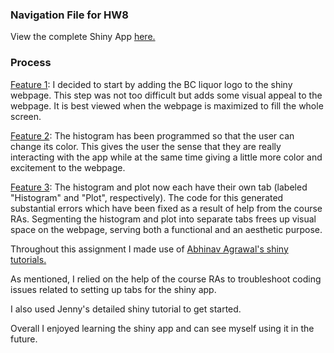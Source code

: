 <h3>Navigation File for HW8</h3>

View the complete Shiny App <a href=https://wswade2.shinyapps.io/homework8/>here.<a>

<h3>Process</h3>

<u>Feature 1</u>:
I decided to start by adding the BC liquor logo to the shiny webpage. This step was not too difficult but adds some visual appeal to the webpage. It is best viewed when the webpage is maximized to fill the whole screen.

<u>Feature 2</u>:
The histogram has been programmed so that the user can change its color. This gives the user the sense that they are really interacting with the app while at the same time giving a little more color and excitement to the webpage.

<u>Feature 3</u>:
The histogram and plot now each have their own tab (labeled "Histogram" and "Plot", respectively). The code for this generated substantial errors which have been fixed as a result of help from the course RAs. Segmenting the histogram and plot into separate tabs frees up visual space on the webpage, serving both a functional and an aesthetic purpose. 


Throughout this assignment I made use of <a href=https://www.youtube.com/channel/UCbck9jjLpwj7U6HHNps_9Gw>Abhinav Agrawal's shiny tutorials.</a> 

As mentioned, I relied on the help of the course RAs to troubleshoot coding issues related to setting up tabs for the shiny app.

I also used Jenny's detailed shiny tutorial to get started.

Overall I enjoyed learning the shiny app and can see myself using it in the future.


















